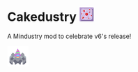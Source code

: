 # Cakedustry ![cake](https://raw.githubusercontent.com/a-soulspark/Cakedustry/main/icon.png)

A Mindustry mod to celebrate v6's release!

![hat](https://raw.githubusercontent.com/a-soulspark/Cakedustry/main/sprites-override/units/alpha.png)
